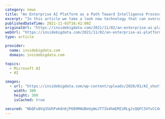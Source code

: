 ```yaml
---
category: news
title: "An Enterprise AI Platform as a Path Toward Intelligence Process Automation"
excerpt: "In this article we take a look new technology that can overcome common problems that contribute to struggles with AI projects. Project delays, budget limitations, scarcity of needed skills, changing data sources,"
publishedDateTime: 2021-11-03T16:42:00Z
originalUrl: "https://insidebigdata.com/2021/11/02/an-enterprise-ai-platform-as-a-path-toward-intelligence-process-automation/"
webUrl: "https://insidebigdata.com/2021/11/02/an-enterprise-ai-platform-as-a-path-toward-intelligence-process-automation/"
type: article

provider:
  name: insidebigdata.com
  domain: insidebigdata.com

topics:
  - Microsoft AI
  - AI

images:
  - url: "https://insidebigdata.com/wp-content/uploads/2020/01/AI_shutterstock_1069670762.jpg"
    width: 300
    height: 300
    isCached: true

secured: "NbQFu8Vq3SUhPxKdn6jPO89MAUBeUyWoJTTIk4hmEMZiMLgJsQQFC3VYvCC4niXSb7KUimneNd8WGA4LJA4LZtP/Q9XgI94rtaiLAtcYBGXKICRfg4Uxa+Q5iSoJbZqeKbkFXjD+AgbMHxgWOKZmCmMAcTU9flf+C0kXilrgwkEtqIz6fvS5XSKzRLFHMDwuKIAxxhEzjVTxxrG6apUbbDcoXleKF8d4fa3mAyofqcX1vTwIopQIk9BCPBKOmkbOh2dHjcKYWkWIAvnPoft25VSAyblWzQYeWipsltUTwb/suS0FaQfNEdZwASkyvLU6GCBBqXwlxwjplqded6ggAH1iGdb3Yg5N17UwzxWo8HM=;083gYxUUr3Btp2cAtpOtRA=="
---
```


